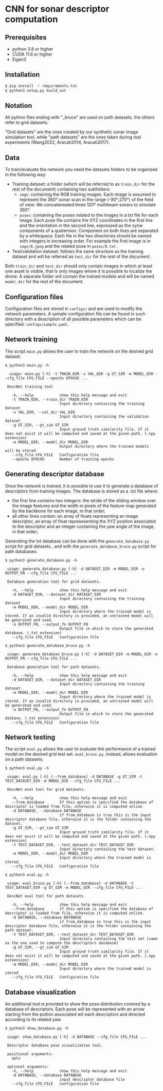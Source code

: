 # CNN for sonar descriptor computation

## Prerequisites

 - python 3.8 or higher
 - CUDA 11.6 or higher
 - Eigen3

## Installation

```bash
$ pip install -r requirements.txt
$ python3 setup.py build_ext
```

## Notation

All python files ending with "_bruce" are used on path datasets, the others refer to grid datasets.

"Grid datasets" are the ones created by our synthetic sonar image simulation tool, while "path datasets" are the ones taken during real experiments (Wang2022, Aracati2014, Aracati2017).

## Data 

To train/evaluate the network you need the datasets folders to be organized in the following way:

- Training dataset: a folder (which will be referred to as `train_dir` for the rest of the document) containing two subfolders:
    - `imgs`: containing the RGB training images. Each image is assumed to represent the 360° sonar scan in the range (-90°;270°) of the field of view. We concateneated three 120° multibeam sonars to simulate 360°.
    - `poses`: containing the poses related to the images in a txt file for each image. Each pose file contains the XYZ coordinates in the first line and the orientation in the second line, expressed as the xyzw components of a quaternion. Component on both lines are separated by a whitespace.
  Each file in the two directories should be named with integers in increasing order. For example the first image is in `imgs/0.jpeg` and the related pose in `poses/0.txt` .
- Test/validation dataset: follows the same structure as the training dataset and will be referred as `test_dir` for the rest of the document.

Both `train_dir` and `test_dir` should only contain images in which at least one asset is visible, that is only images where it is possible to localize the drone. A separate folder will contain the trained models and will be named `model_dir` for the rest of the document.

## Configuration files

Configuration files are stored in `configs/` and are used to modify the network parameters. A sample configuration file can be found in such directory with a description of all possible parameters which can be specified: `configs/sample.yaml`.

## Network training

The script `main.py` allows the user to train the network on the desired grid dataset.

```
$ python3 main.py -h

  usage: main.py [-h] -t TRAIN_DIR -v VAL_DIR -g GT_SIM -m MODEL_DIR --cfg_file CFG_FILE --epochs EPOCHS ...

 DescNet training tool
 
   -h, --help            show this help message and exit
   -t TRAIN_DIR, --train_dir TRAIN_DIR
                         Input directory containing the training dataset
   -v VAL_DIR, --val_dir VAL_DIR
                         Input directory containing the validation dataset
   -g GT_SIM, --gt_sim GT_SIM
                         Input ground truth similarity file. If it does not exist it will be computed and saved at the given path. (.npy extension)
   -m MODEL_DIR, --model_dir MODEL_DIR
                         Output directory where the trained models will be stored
   --cfg_file CFG_FILE   Configuration file
   --epochs EPOCHS       Number of training epochs
```

## Generating descriptor database

Once the network is trained, it is possible to use it to generate a database of descriptors from training images. The database is stored as a .txt file where:

- the first line contains two integers: the stride of the sliding window over the image features and the width in pixels of the feature map generated by the backbone for each image, in that order;
- all other lines contain: an array of floats representing an image  descriptor, an array of float represesenting the XYZ position associated to the descriptor and an integer containing the yaw angle of the image, in that order;

Generating the txt database can be done with the `generate_database.py` script for grid datasets , and with the `generate_database_bruce.py` script for  path databases:

```
$ python3 generate_database.py -h

 usage: generate_database.py [-h] -d DATASET_DIR -m MODEL_DIR -o OUTPUT_FN --cfg_file CFG_FILE ...
 
 Database generation tool for grid datasets.
 
   -h, --help            show this help message and exit
   -d DATASET_DIR, --dataset_dir DATASET_DIR
                         Input directory containing the training dataset
   -m MODEL_DIR, --model_dir MODEL_DIR
                         Input directory where the trained model is stored. If an invalid directory is provided, an untrained model will be generated and used.
   -o OUTPUT_FN, --output_fn OUTPUT_FN
                         Output file in which to store the generated database. (.txt extension)
   --cfg_file CFG_FILE   Configuration file

```

```
$ python3 generate_database_bruce.py -h

 usage: generate_database_bruce.py [-h] -d DATASET_DIR -m MODEL_DIR -o OUTPUT_FN --cfg_file CFG_FILE ...
 
 Database generation tool for path datasets.
 
   -h, --help            show this help message and exit
   -d DATASET_DIR, --dataset_dir DATASET_DIR
                         Input directory containing the training dataset.
   -m MODEL_DIR, --model_dir MODEL_DIR
                         Input directory where the trained model is stored. If an invalid directory is provided, an untrained model will be generated and used.
   -o OUTPUT_FN, --output_fn OUTPUT_FN
                         Output file in which to store the generated datbase. (.txt extension)
   --cfg_file CFG_FILE   Configuration file

```

## Network testing

The script `eval.py` allows the user to evaluate the performance of a trained model on the desired grid test set. `eval_bruce.py`, instead, allows evaluation on a path datasets.

```
$ python3 eval.py -h

 usage: eval.py [-h] [--from_database] -d DATABASE -g GT_SIM -t TEST_DATASET_DIR -m MODEL_DIR --cfg_file CFG_FILE ...
 
 DescNet eval tool for grid datasets.
 
   -h, --help            show this help message and exit
   --from_database       If this option is specified the database of descriptor is loaded from file, otherwise it is computed online
   -d DATABASE, --database DATABASE
                         if from_database is true this is the input descriptor database file, otherwise it is the folder containing the dataset.
   -g GT_SIM, --gt_sim GT_SIM
                         Input ground truth similarity file. If it does not exist it will be computed and saved at the given path. (.npy extension)
   -t TEST_DATASET_DIR, --test_dataset_dir TEST_DATASET_DIR
                         Input directory containing the test dataset.
   -m MODEL_DIR, --model_dir MODEL_DIR
                         Input directory where the trained model is stored.
   --cfg_file CFG_FILE   Configuration file

```


```
$ python3 eval.py -h

 usage: eval_bruce.py [-h] [--from_database] -d DATABASE -t TEST_DATASET_DIR -g GT_SIM -m MODEL_DIR --cfg_file CFG_FILE ...

 DescNet eval tool for path datasets
 
   -h, --help            show this help message and exit
   --from_database       If this option is specified the database of descriptor is loaded from file, otherwise it is computed online.
   -d DATABASE, --database DATABASE
                         if from_database is true this is the input descriptor database file, otherwise it is the folder containing the path dataset.
   -t TEST_DATASET_DIR, --test_dataset_dir TEST_DATASET_DIR
                         Input directory containing the test set (same as the one used to compute the descriptors database)
   -g GT_SIM, --gt_sim GT_SIM
                         Input ground truth similarity file. If it does not exist it will be computed and saved at the given path. (.npy exteension)
   -m MODEL_DIR, --model_dir MODEL_DIR
                         Input directory where the trained model is stored
   --cfg_file CFG_FILE   Configuration file

```

## Database visualization

An additional tool is provided to show the pose distribution covered by a database of descriptors. Each pose will be represented with an arrow starting from the poition associated wit each descriptors and directed according to its related yaw.

```
$ python3 show_database.py -h

 usage: show_database.py [-h] -d DATABASE --cfg_file CFG_FILE ...
 
 Descriptor database pose visualization tool.
 
 positional arguments:
   opts
 
 optional arguments:
   -h, --help            show this help message and exit
   -d DATABASE, --database DATABASE
                         input descriptor database file
   --cfg_file CFG_FILE   Configuration file
```




